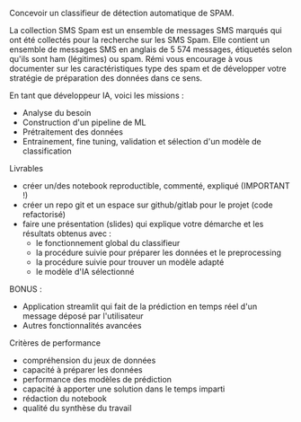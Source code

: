 Concevoir un classifieur de détection automatique de SPAM.

La collection SMS Spam est un ensemble de messages SMS marqués qui ont été collectés pour la recherche sur les SMS Spam. Elle contient un ensemble de messages SMS en anglais de 5 574 messages, étiquetés selon qu'ils sont ham (légitimes) ou spam.
Rémi vous encourage à vous documenter sur les caractéristiques type des spam et de développer votre stratégie de préparation des données dans ce sens.

En tant que développeur IA, voici les missions :

- Analyse du besoin
- Construction d'un pipeline de ML
- Prétraitement des données
- Entrainement, fine tuning, validation et sélection d'un modèle de classification

Livrables

* créer un/des notebook reproductible, commenté, expliqué (IMPORTANT !)
* créer un repo git et un espace sur github/gitlab pour le projet (code refactorisé)
* faire une présentation (slides) qui explique votre démarche et les résultats obtenus avec :
    - le fonctionnement global du classifieur
    - la procédure suivie pour préparer les données et le preprocessing
    - la procédure suivie pour trouver un modèle adapté
    - le modèle d'IA sélectionné

BONUS :

* Application streamlit qui fait de la prédiction en temps réel d'un message déposé par l'utilisateur
* Autres fonctionnalités avancées

Critères de performance

- compréhension du jeux de données
- capacité à préparer les données
- performance des modèles de prédiction
- capacité à apporter une solution dans le temps imparti
- rédaction du notebook
- qualité du synthèse du travail
